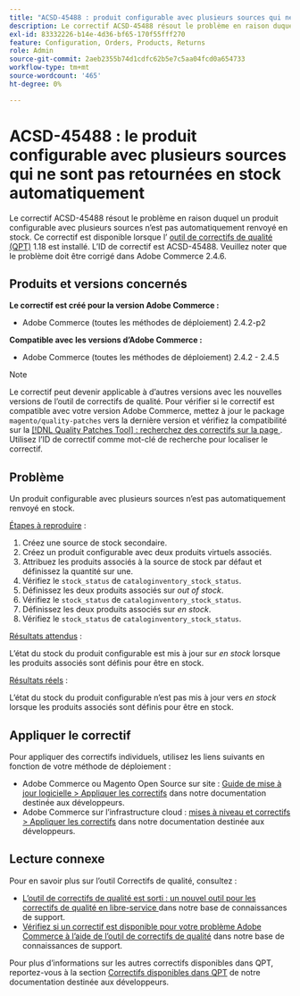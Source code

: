 ```yaml
---
title: "ACSD-45488 : produit configurable avec plusieurs sources qui ne sont pas automatiquement retournées en stock"
description: Le correctif ACSD-45488 résout le problème en raison duquel un produit configurable avec plusieurs sources n’est pas automatiquement renvoyé en stock. Ce correctif est disponible lorsque l’[outil de correctifs de qualité (QPT)](/help/announcements/adobe-commerce-announcements/magento-quality-patches-released-new-tool-to-self-serve-quality-patches.md) 1.1.18 est installé. L’ID de correctif est ACSD-45488. Veuillez noter que le problème doit être corrigé dans Adobe Commerce 2.4.6.
exl-id: 83332226-b14e-4d36-bf65-170f55fff270
feature: Configuration, Orders, Products, Returns
role: Admin
source-git-commit: 2aeb2355b74d1cdfc62b5e7c5aa04fcd0a654733
workflow-type: tm+mt
source-wordcount: '465'
ht-degree: 0%

---
```


# ACSD-45488 : le produit configurable avec plusieurs sources qui ne sont pas retournées en stock automatiquement

Le correctif ACSD-45488 résout le problème en raison duquel un produit configurable avec plusieurs sources n’est pas automatiquement renvoyé en stock. Ce correctif est disponible lorsque l’ [outil de correctifs de qualité (QPT)](/help/announcements/adobe-commerce-announcements/magento-quality-patches-released-new-tool-to-self-serve-quality-patches.md) 1.18 est installé. L’ID de correctif est ACSD-45488. Veuillez noter que le problème doit être corrigé dans Adobe Commerce 2.4.6.

## Produits et versions concernés

**Le correctif est créé pour la version Adobe Commerce :**

* Adobe Commerce (toutes les méthodes de déploiement) 2.4.2-p2

**Compatible avec les versions d’Adobe Commerce :**

* Adobe Commerce (toutes les méthodes de déploiement) 2.4.2 - 2.4.5

>[!NOTE]
>
>Le correctif peut devenir applicable à d’autres versions avec les nouvelles versions de l’outil de correctifs de qualité. Pour vérifier si le correctif est compatible avec votre version Adobe Commerce, mettez à jour le package `magento/quality-patches` vers la dernière version et vérifiez la compatibilité sur la [[!DNL Quality Patches Tool] : recherchez des correctifs sur la page ](https://experienceleague.adobe.com/tools/commerce-quality-patches/index.html?lang=fr). Utilisez l’ID de correctif comme mot-clé de recherche pour localiser le correctif.

## Problème

Un produit configurable avec plusieurs sources n’est pas automatiquement renvoyé en stock.

<u>Étapes à reproduire</u> :

1. Créez une source de stock secondaire.
1. Créez un produit configurable avec deux produits virtuels associés.
1. Attribuez les produits associés à la source de stock par défaut et définissez la quantité sur une.
1. Vérifiez le `stock_status` de `cataloginventory_stock_status`.
1. Définissez les deux produits associés sur *out of stock*.
1. Vérifiez le `stock_status` de `cataloginventory_stock_status`.
1. Définissez les deux produits associés sur *en stock*.
1. Vérifiez le `stock_status` de `cataloginventory_stock_status`.

<u>Résultats attendus</u> :

L’état du stock du produit configurable est mis à jour sur *en stock* lorsque les produits associés sont définis pour être en stock.

<u>Résultats réels</u> :

L’état du stock du produit configurable n’est pas mis à jour vers *en stock* lorsque les produits associés sont définis pour être en stock.

## Appliquer le correctif

Pour appliquer des correctifs individuels, utilisez les liens suivants en fonction de votre méthode de déploiement :

* Adobe Commerce ou Magento Open Source sur site : [Guide de mise à jour logicielle > Appliquer les correctifs](https://experienceleague.adobe.com/fr/docs/commerce-operations/tools/quality-patches-tool/usage) dans notre documentation destinée aux développeurs.
* Adobe Commerce sur l’infrastructure cloud : [mises à niveau et correctifs > Appliquer les correctifs](https://experienceleague.adobe.com/fr/docs/commerce-cloud-service/user-guide/develop/upgrade/apply-patches) dans notre documentation destinée aux développeurs.

## Lecture connexe

Pour en savoir plus sur l’outil Correctifs de qualité, consultez :

* [ L’outil de correctifs de qualité est sorti : un nouvel outil pour les correctifs de qualité en libre-service ](/help/announcements/adobe-commerce-announcements/magento-quality-patches-released-new-tool-to-self-serve-quality-patches.md) dans notre base de connaissances de support.
* [Vérifiez si un correctif est disponible pour votre problème Adobe Commerce à l’aide de l’outil de correctifs de qualité](/help/support-tools/patches-available-in-qpt-tool/check-patch-for-magento-issue-with-magento-quality-patches.md) dans notre base de connaissances de support.

Pour plus d’informations sur les autres correctifs disponibles dans QPT, reportez-vous à la section [Correctifs disponibles dans QPT](https://experienceleague.adobe.com/tools/commerce-quality-patches/index.html?lang=fr) de notre documentation destinée aux développeurs.
